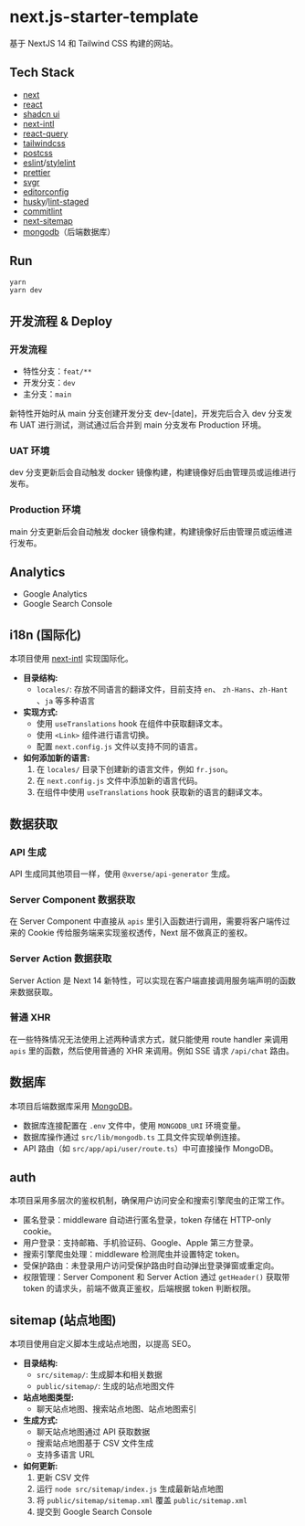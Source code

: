 # next.js-starter-template

基于 NextJS 14 和 Tailwind CSS 构建的网站。

## Tech Stack

- [next](https://nextjs.org/)
- [react](https://reactjs.org/)
- [shadcn ui](https://ui.shadcn.com/)
- [next-intl](https://next-intl-docs.vercel.app/)
- [react-query](https://tanstack.com/query/latest/)
- [tailwindcss](https://tailwindcss.com/)
- [postcss](https://postcss.org/)
- [eslint](https://eslint.org/)/[stylelint](https://stylelint.io/)
- [prettier](https://prettier.io/)
- [svgr](https://react-svgr.com/)
- [editorconfig](https://editorconfig.org/)
- [husky](https://typicode.github.io/husky/#/)/[lint-staged](https://github.com/okonet/lint-staged)
- [commitlint](https://commitlint.js.org/)
- [next-sitemap](https://github.com/iamvishnusankar/next-sitemap#readme)
- [mongodb](https://www.mongodb.com/)（后端数据库）

## Run

```sh
yarn
yarn dev
```

## 开发流程 & Deploy

### 开发流程

- 特性分支：`feat/**`
- 开发分支：`dev`
- 主分支：`main`

新特性开始时从 main 分支创建开发分支 dev-[date]，开发完后合入 dev 分支发布 UAT 进行测试，测试通过后合并到 main 分支发布 Production 环境。

### UAT 环境

dev 分支更新后会自动触发 docker 镜像构建，构建镜像好后由管理员或运维进行发布。

### Production 环境

main 分支更新后会自动触发 docker 镜像构建，构建镜像好后由管理员或运维进行发布。

## Analytics

- Google Analytics
- Google Search Console

## i18n (国际化)

本项目使用 [next-intl](https://next-intl-docs.vercel.app/) 实现国际化。

- **目录结构:**
  - `locales/`: 存放不同语言的翻译文件，目前支持 `en`、 `zh-Hans`、`zh-Hant` 、`ja` 等多种语言
- **实现方式:**
  - 使用 `useTranslations` hook 在组件中获取翻译文本。
  - 使用 `<Link>` 组件进行语言切换。
  - 配置 `next.config.js` 文件以支持不同的语言。
- **如何添加新的语言:**
  1. 在 `locales/` 目录下创建新的语言文件，例如 `fr.json`。
  2. 在 `next.config.js` 文件中添加新的语言代码。
  3. 在组件中使用 `useTranslations` hook 获取新的语言的翻译文本。

## 数据获取

### API 生成

API 生成同其他项目一样，使用 `@xverse/api-generator` 生成。

### Server Component 数据获取

在 Server Component 中直接从 `apis` 里引入函数进行调用，需要将客户端传过来的 Cookie 传给服务端来实现鉴权透传，Next 层不做真正的鉴权。

### Server Action 数据获取

Server Action 是 Next 14 新特性，可以实现在客户端直接调用服务端声明的函数来数据获取。

### 普通 XHR

在一些特殊情况无法使用上述两种请求方式，就只能使用 route handler 来调用 `apis` 里的函数，然后使用普通的 XHR 来调用。例如 SSE 请求 `/api/chat` 路由。

## 数据库

本项目后端数据库采用 [MongoDB](https://www.mongodb.com/)。

- 数据库连接配置在 `.env` 文件中，使用 `MONGODB_URI` 环境变量。
- 数据库操作通过 `src/lib/mongodb.ts` 工具文件实现单例连接。
- API 路由（如 `src/app/api/user/route.ts`）中可直接操作 MongoDB。

## auth

本项目采用多层次的鉴权机制，确保用户访问安全和搜索引擎爬虫的正常工作。

- 匿名登录：middleware 自动进行匿名登录，token 存储在 HTTP-only cookie。
- 用户登录：支持邮箱、手机验证码、Google、Apple 第三方登录。
- 搜索引擎爬虫处理：middleware 检测爬虫并设置特定 token。
- 受保护路由：未登录用户访问受保护路由时自动弹出登录弹窗或重定向。
- 权限管理：Server Component 和 Server Action 通过 `getHeader()` 获取带 token 的请求头，前端不做真正鉴权，后端根据 token 判断权限。

## sitemap (站点地图)

本项目使用自定义脚本生成站点地图，以提高 SEO。

- **目录结构:**
  - `src/sitemap/`: 生成脚本和相关数据
  - `public/sitemap/`: 生成的站点地图文件
- **站点地图类型:**
  - 聊天站点地图、搜索站点地图、站点地图索引
- **生成方式:**
  - 聊天站点地图通过 API 获取数据
  - 搜索站点地图基于 CSV 文件生成
  - 支持多语言 URL
- **如何更新:**
  1. 更新 CSV 文件
  2. 运行 `node src/sitemap/index.js` 生成最新站点地图
  3. 将 `public/sitemap/sitemap.xml` 覆盖 `public/sitemap.xml`
  4. 提交到 Google Search Console
